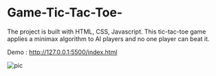 # Game-Tic-Tac-Toe-
The project is built with HTML, CSS, Javascript. This tic-tac-toe game applies a minimax algorithm to AI players and no one player can beat it.

Demo :  http://127.0.0.1:5500/index.html

![pic](https://github.com/VinaySingh8173/Game-Tic-Tac-Toe-/assets/141027318/2e94fa06-0f1a-487f-ad3f-5800e2d5dc69)









